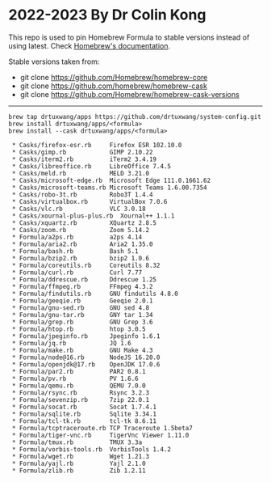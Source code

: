 # 2022-2023  By Dr Colin Kong

This repo is used to pin Homebrew Formula to stable versions instead of using latest.
Check [Homebrew's documentation](https://docs.brew.sh).
<br/>

Stable versions taken from:
* git clone https://github.com/Homebrew/homebrew-core
* git clone https://github.com/homebrew/homebrew-cask
* git clone https://github.com/Homebrew/homebrew-cask-versions

---
```
brew tap drtuxwang/apps https://github.com/drtuxwang/system-config.git
brew install drtuxwang/apps/<formula>
brew install --cask drtuxwang/apps/<formula>

 * Casks/firefox-esr.rb     Firefox ESR 102.10.0
 * Casks/gimp.rb            GIMP 2.10.22
 * Casks/iterm2.rb          iTerm2 3.4.19
 * Casks/libreoffice.rb     LibreOffice 7.4.5
 * Casks/meld.rb            MELD 3.21.0
 * Casks/microsoft-edge.rb  Microsoft Edge 111.0.1661.62
 * Casks/microsoft-teams.rb Microsoft Teams 1.6.00.7354
 * Casks/robo-3t.rb         Robo3T 1.4.4
 * Casks/virtualbox.rb      VirtualBox 7.0.6
 * Casks/vlc.rb             VLC 3.0.18
 * Casks/xournal-plus-plus.rb  Xournal++ 1.1.1
 * Casks/xquartz.rb         XQuartz 2.8.5
 * Casks/zoom.rb            Zoom 5.14.2
 * Formula/a2ps.rb          a2ps 4.14
 * Formula/aria2.rb         Aria2 1.35.0
 * Formula/bash.rb          Bash 5.1
 * Formula/bzip2.rb         bzip2 1.0.6
 * Formula/coreutils.rb     Coreutils 8.32
 * Formula/curl.rb          Curl 7.77
 * Formula/ddrescue.rb      Ddrescue 1.25
 * Formula/ffmpeg.rb        FFmpeg 4.3.2
 * Formula/findutils.rb     GNU findutils 4.8.0
 * Formula/geeqie.rb        Geeqie 2.0.1
 * Formula/gnu-sed.rb       GNU sed 4.8
 * Formula/gnu-tar.rb       GNY tar 1.34
 * Formula/grep.rb          GNU Grep 3.6
 * Formula/htop.rb          htop 3.0.5
 * Formula/jpeginfo.rb      Jpeginfo 1.6.1
 * Formula/jq.rb            JQ 1.6
 * Formula/make.rb          GNU Make 4.3
 * Formula/node@16.rb       NodeJS 16.20.0
 * Formula/openjdk@17.rb    OpenJDK 17.0.6
 * Formula/par2.rb          PAR2 0.8.1
 * Formula/pv.rb            PV 1.6.6
 * Formula/qemu.rb          QEMU 7.0.0
 * Formula/rsync.rb         Rsync 3.2.3
 * Formula/sevenzip.rb      7zip 22.0.1
 * Formula/socat.rb         Socat 1.7.4.1
 * Formula/sqlite.rb        Sqlite 3.34.1
 * Formula/tcl-tk.rb        tcl-tk 8.6.11
 * Formula/tcptraceroute.rb TCP Traceroute 1.5beta7
 * Formula/tiger-vnc.rb     TigerVnc Viewer 1.11.0
 * Formula/tmux.rb          TMUX 3.3a
 * Formula/vorbis-tools.rb  VorbisTools 1.4.2
 * Formula/wget.rb          Wget 1.21.3
 * Formula/yajl.rb          Yajl 2.1.0
 * Formula/zlib.rb          Zib 1.2.11
```
